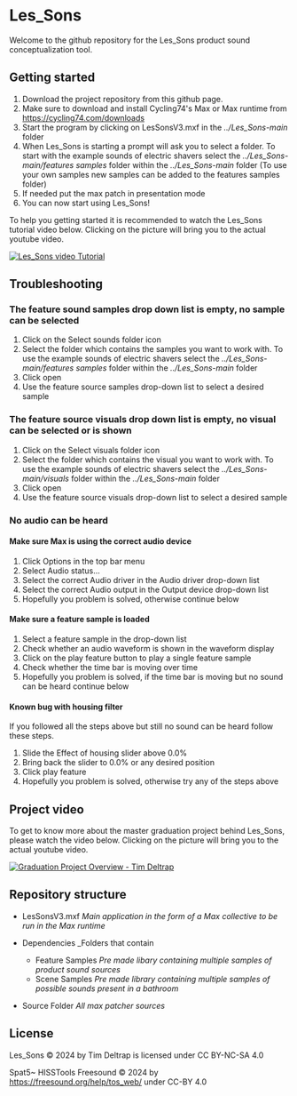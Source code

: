 # Les_Sons
Welcome to the github repository for the Les_Sons product sound conceptualization tool.

## Getting started 
1. Download the project repository from this github page.
2. Make sure to download and install Cycling74's Max or Max runtime from https://cycling74.com/downloads
3. Start the program by clicking on LesSonsV3.mxf in the *../Les_Sons-main* folder
4. When Les_Sons is starting a prompt will ask you to select a folder. To start with the example sounds of electric shavers select the *../Les_Sons-main/features samples* folder within the *../Les_Sons-main* folder
   (To use your own samples new samples can be added to the features samples folder)
6. If needed put the max patch in presentation mode
7. You can now start using Les_Sons!
   
To help you getting started it is recommended to watch the Les_Sons tutorial video below. Clicking on the picture will bring you to the actual youtube video.

[![Les_Sons video Tutorial](https://i9.ytimg.com/vi/Q_ZCD8cKsXk/mqdefault.jpg?sqp=CIDnn78G-oaymwEmCMACELQB8quKqQMa8AEB-AHSCIAC0AWKAgwIABABGF8gXyhfMA8=&rs=AOn4CLBuunh0m6VAftop-AtPqapsCco8mA)](https://youtu.be/Q_ZCD8cKsXk "Les_Sons Video Tutorial")

## Troubleshooting
### The feature sound samples drop down list is empty, no sample can be selected
1. Click on the Select sounds folder icon 
2. Select the folder which contains the samples you want to work with. To use the example sounds of electric shavers select the *../Les_Sons-main/features samples* folder within the *../Les_Sons-main* folder 
3. Click open
4. Use the feature source samples drop-down list to select a desired sample

### The feature source visuals drop down list is empty, no visual can be selected or is shown
1. Click on the Select visuals folder icon 
2. Select the folder which contains the visual you want to work with. To use the example sounds of electric shavers select the *../Les_Sons-main/visuals* folder within the *../Les_Sons-main* folder 
3. Click open
4. Use the feature source visuals drop-down list to select a desired sample

### No audio can be heard
#### Make sure Max is using the correct audio device
1. Click Options in the top bar menu
2. Select Audio status...
3. Select the correct Audio driver in the Audio driver drop-down list
4. Select the correct Audio output in the Output device drop-down list
5. Hopefully you problem is solved, otherwise continue below

#### Make sure a feature sample is loaded
1. Select a feature sample in the drop-down list
2. Check whether an audio waveform is shown in the waveform display
3. Click on the play feature button to play a single feature sample
4. Check whether the time bar is moving over time
5. Hopefully you problem is solved, if the time bar is moving but no sound can be heard continue below

#### Known bug with housing filter
If you followed all the steps above but still no sound can be heard follow these steps.
1. Slide the Effect of housing slider above 0.0%
2. Bring back the slider to 0.0% or any desired position
3. Click play feature
4. Hopefully you problem is solved, otherwise try any of the steps above

## Project video
To get to know more about the master graduation project behind Les_Sons, please watch the video below. Clicking on the picture will bring you to the actual youtube video.

[![Graduation Project Overview - Tim Deltrap](https://i9.ytimg.com/vi/T6gMbs0yCYM/mqdefault.jpg?sqp=CITun78G&rs=AOn4CLDwWzTCs86Yt0GGYc7JMF0h6Lzk9Q)](https://youtu.be/T6gMbs0yCYM "Graduation Project Overview - Tim Deltrap")

## Repository structure
* LesSonsV3.mxf _Main application in the form of a Max collective to be run in the Max runtime_
* Dependencies _Folders that contain 
  - Feature Samples _Pre made libary containing multiple samples of product sound sources_
  - Scene Samples _Pre made library containing multiple samples of possible sounds present in a bathroom_
  
* Source Folder _All max patcher sources_ 


## License
Les_Sons © 2024 by Tim Deltrap is licensed under CC BY-NC-SA 4.0 

Spat5~
HISSTools 
Freesound © 2024 by https://freesound.org/help/tos_web/ under CC-BY 4.0
